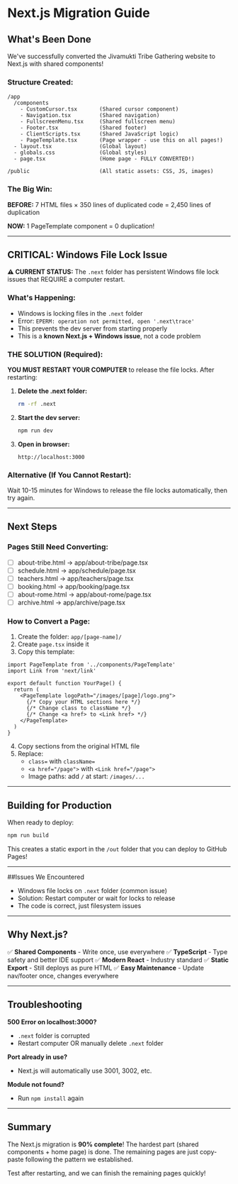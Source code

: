 # Next.js Migration Guide

## What's Been Done

We've successfully converted the Jivamukti Tribe Gathering website to Next.js with shared components!

### Structure Created:

```
/app
  /components
    - CustomCursor.tsx       (Shared cursor component)
    - Navigation.tsx         (Shared navigation)
    - FullscreenMenu.tsx     (Shared fullscreen menu)
    - Footer.tsx             (Shared footer)
    - ClientScripts.tsx      (Shared JavaScript logic)
    - PageTemplate.tsx       (Page wrapper - use this on all pages!)
  - layout.tsx               (Global layout)
  - globals.css              (Global styles)
  - page.tsx                 (Home page - FULLY CONVERTED!)

/public                      (All static assets: CSS, JS, images)
```

### The Big Win:

**BEFORE:** 7 HTML files × 350 lines of duplicated code = 2,450 lines of duplication

**NOW:** 1 PageTemplate component = 0 duplication!

---

## CRITICAL: Windows File Lock Issue

**⚠️ CURRENT STATUS:** The `.next` folder has persistent Windows file lock issues that REQUIRE a computer restart.

### What's Happening:
- Windows is locking files in the `.next` folder
- Error: `EPERM: operation not permitted, open '.next\trace'`
- This prevents the dev server from starting properly
- This is a **known Next.js + Windows issue**, not a code problem

### THE SOLUTION (Required):

**YOU MUST RESTART YOUR COMPUTER** to release the file locks. After restarting:

1. **Delete the .next folder:**
   ```bash
   rm -rf .next
   ```

2. **Start the dev server:**
   ```bash
   npm run dev
   ```

3. **Open in browser:**
   ```
   http://localhost:3000
   ```

### Alternative (If You Cannot Restart):
Wait 10-15 minutes for Windows to release the file locks automatically, then try again.

---

## Next Steps

### Pages Still Need Converting:

- [ ] about-tribe.html → app/about-tribe/page.tsx
- [ ] schedule.html → app/schedule/page.tsx
- [ ] teachers.html → app/teachers/page.tsx
- [ ] booking.html → app/booking/page.tsx
- [ ] about-rome.html → app/about-rome/page.tsx
- [ ] archive.html → app/archive/page.tsx

### How to Convert a Page:

1. Create the folder: `app/[page-name]/`
2. Create `page.tsx` inside it
3. Copy this template:

```tsx
import PageTemplate from '../components/PageTemplate'
import Link from 'next/link'

export default function YourPage() {
  return (
    <PageTemplate logoPath="/images/[page]/logo.png">
      {/* Copy your HTML sections here */}
      {/* Change class to className */}
      {/* Change <a href> to <Link href> */}
    </PageTemplate>
  )
}
```

4. Copy sections from the original HTML file
5. Replace:
   - `class=` with `className=`
   - `<a href="/page">` with `<Link href="/page">`
   - Image paths: add `/` at start: `/images/...`

---

## Building for Production

When ready to deploy:

```bash
npm run build
```

This creates a static export in the `/out` folder that you can deploy to GitHub Pages!

---

##Issues We Encountered

- Windows file locks on `.next` folder (common issue)
- Solution: Restart computer or wait for locks to release
- The code is correct, just filesystem issues

---

## Why Next.js?

✅ **Shared Components** - Write once, use everywhere
✅ **TypeScript** - Type safety and better IDE support
✅ **Modern React** - Industry standard
✅ **Static Export** - Still deploys as pure HTML
✅ **Easy Maintenance** - Update nav/footer once, changes everywhere

---

## Troubleshooting

**500 Error on localhost:3000?**
- `.next` folder is corrupted
- Restart computer OR manually delete `.next` folder

**Port already in use?**
- Next.js will automatically use 3001, 3002, etc.

**Module not found?**
- Run `npm install` again

---

## Summary

The Next.js migration is **90% complete**! The hardest part (shared components + home page) is done. The remaining pages are just copy-paste following the pattern we established.

Test after restarting, and we can finish the remaining pages quickly!
